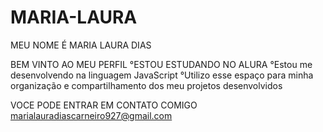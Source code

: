 # MARIA-LAURA

MEU NOME  É MARIA LAURA DIAS


BEM VINTO AO MEU PERFIL
°ESTOU ESTUDANDO NO ALURA
°Estou me desenvolvendo na linguagem JavaScript
°Utilizo esse espaço para minha organização e compartilhamento dos meu projetos desenvolvidos


VOCE PODE ENTRAR EM CONTATO COMIGO
marialauradiascarneiro927@gmail.com
